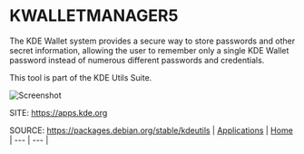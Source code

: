 # KWALLETMANAGER5

 The KDE Wallet system provides a secure way to store 
 passwords and other secret information, allowing the 
 user to remember only a single KDE Wallet password 
 instead of numerous different passwords and 
 credentials. 

 This tool is part of the KDE Utils Suite.
 
 ![Screenshot](https://www.kde.org/images/screenshots/kwalletmanager.png)
 
 SITE: https://apps.kde.org

 SOURCE: https://packages.debian.org/stable/kdeutils
 | [Applications](https://portable-linux-apps.github.io/apps.html) | [Home](https://portable-linux-apps.github.io)
 | --- | --- |

